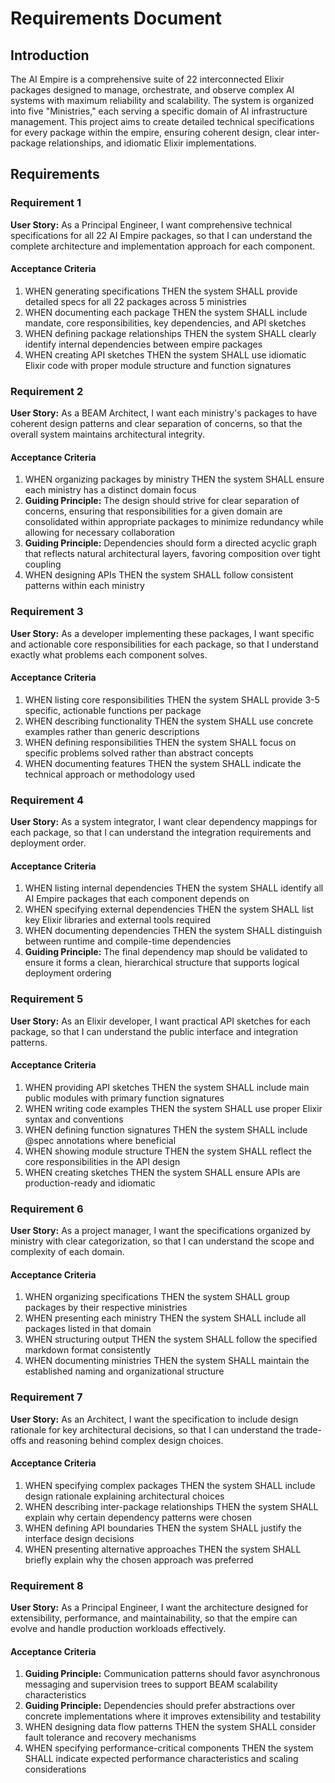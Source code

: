 # Requirements Document

## Introduction

The AI Empire is a comprehensive suite of 22 interconnected Elixir packages designed to manage, orchestrate, and observe complex AI systems with maximum reliability and scalability. The system is organized into five "Ministries," each serving a specific domain of AI infrastructure management. This project aims to create detailed technical specifications for every package within the empire, ensuring coherent design, clear inter-package relationships, and idiomatic Elixir implementations.

## Requirements

### Requirement 1

**User Story:** As a Principal Engineer, I want comprehensive technical specifications for all 22 AI Empire packages, so that I can understand the complete architecture and implementation approach for each component.

#### Acceptance Criteria

1. WHEN generating specifications THEN the system SHALL provide detailed specs for all 22 packages across 5 ministries
2. WHEN documenting each package THEN the system SHALL include mandate, core responsibilities, key dependencies, and API sketches
3. WHEN defining package relationships THEN the system SHALL clearly identify internal dependencies between empire packages
4. WHEN creating API sketches THEN the system SHALL use idiomatic Elixir code with proper module structure and function signatures

### Requirement 2

**User Story:** As a BEAM Architect, I want each ministry's packages to have coherent design patterns and clear separation of concerns, so that the overall system maintains architectural integrity.

#### Acceptance Criteria

1. WHEN organizing packages by ministry THEN the system SHALL ensure each ministry has a distinct domain focus
2. **Guiding Principle:** The design should strive for clear separation of concerns, ensuring that responsibilities for a given domain are consolidated within appropriate packages to minimize redundancy while allowing for necessary collaboration
3. **Guiding Principle:** Dependencies should form a directed acyclic graph that reflects natural architectural layers, favoring composition over tight coupling
4. WHEN designing APIs THEN the system SHALL follow consistent patterns within each ministry

### Requirement 3

**User Story:** As a developer implementing these packages, I want specific and actionable core responsibilities for each package, so that I understand exactly what problems each component solves.

#### Acceptance Criteria

1. WHEN listing core responsibilities THEN the system SHALL provide 3-5 specific, actionable functions per package
2. WHEN describing functionality THEN the system SHALL use concrete examples rather than generic descriptions
3. WHEN defining responsibilities THEN the system SHALL focus on specific problems solved rather than abstract concepts
4. WHEN documenting features THEN the system SHALL indicate the technical approach or methodology used

### Requirement 4

**User Story:** As a system integrator, I want clear dependency mappings for each package, so that I can understand the integration requirements and deployment order.

#### Acceptance Criteria

1. WHEN listing internal dependencies THEN the system SHALL identify all AI Empire packages that each component depends on
2. WHEN specifying external dependencies THEN the system SHALL list key Elixir libraries and external tools required
3. WHEN documenting dependencies THEN the system SHALL distinguish between runtime and compile-time dependencies
4. **Guiding Principle:** The final dependency map should be validated to ensure it forms a clean, hierarchical structure that supports logical deployment ordering

### Requirement 5

**User Story:** As an Elixir developer, I want practical API sketches for each package, so that I can understand the public interface and integration patterns.

#### Acceptance Criteria

1. WHEN providing API sketches THEN the system SHALL include main public modules with primary function signatures
2. WHEN writing code examples THEN the system SHALL use proper Elixir syntax and conventions
3. WHEN defining function signatures THEN the system SHALL include @spec annotations where beneficial
4. WHEN showing module structure THEN the system SHALL reflect the core responsibilities in the API design
5. WHEN creating sketches THEN the system SHALL ensure APIs are production-ready and idiomatic

### Requirement 6

**User Story:** As a project manager, I want the specifications organized by ministry with clear categorization, so that I can understand the scope and complexity of each domain.

#### Acceptance Criteria

1. WHEN organizing specifications THEN the system SHALL group packages by their respective ministries
2. WHEN presenting each ministry THEN the system SHALL include all packages listed in that domain
3. WHEN structuring output THEN the system SHALL follow the specified markdown format consistently
4. WHEN documenting ministries THEN the system SHALL maintain the established naming and organizational structure

### Requirement 7

**User Story:** As an Architect, I want the specification to include design rationale for key architectural decisions, so that I can understand the trade-offs and reasoning behind complex design choices.

#### Acceptance Criteria

1. WHEN specifying complex packages THEN the system SHALL include design rationale explaining architectural choices
2. WHEN describing inter-package relationships THEN the system SHALL explain why certain dependency patterns were chosen
3. WHEN defining API boundaries THEN the system SHALL justify the interface design decisions
4. WHEN presenting alternative approaches THEN the system SHALL briefly explain why the chosen approach was preferred

### Requirement 8

**User Story:** As a Principal Engineer, I want the architecture designed for extensibility, performance, and maintainability, so that the empire can evolve and handle production workloads effectively.

#### Acceptance Criteria

1. **Guiding Principle:** Communication patterns should favor asynchronous messaging and supervision trees to support BEAM scalability characteristics
2. **Guiding Principle:** Dependencies should prefer abstractions over concrete implementations where it improves extensibility and testability
3. WHEN designing data flow patterns THEN the system SHALL consider fault tolerance and recovery mechanisms
4. WHEN specifying performance-critical components THEN the system SHALL indicate expected performance characteristics and scaling considerations